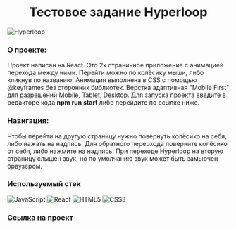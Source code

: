 <h1 align="center">Тестовое задание Hyperloop</h1>
<image src="./src/images/image.png" alt="Hyperloop">

### О проекте:

Проект написан на React. Это 2х страничное приложение с анимацией перехода между ними. Перейти можно по колёсику мыши, либо кликнув по названию. Анимация выполнена в CSS с помощью @keyframes без сторонних библиотек. Верстка адаптивная "Mobile First" для разрешений Mobile, Tablet, Desktop. Для запуска проекта введите в редакторе кода **npm run start** либо перейдите по ссылке ниже.

### Навигация:
Чтобы перейти на другую страницу нужно повернуть колёсико на себя, либо нажать на надпись. Для обратного перерхода поверните колёсико от себя, либо нажмите на надпись. При переходе Hyperloop на вторую страницу слышен звук, но по умолчанию звук может быть замьючен браузером.


### Используемый стек
![JavaScript](https://img.shields.io/badge/javascript-%23323330.svg?style=for-the-badge&logo=javascript&logoColor=%23F7DF1E)
![React](https://img.shields.io/badge/react%20-%2320232a.svg?&style=for-the-badge&logo=react&logoColor=%2361DAFB)
![HTML5](https://img.shields.io/badge/html5-%23E34F26.svg?style=for-the-badge&logo=html5&logoColor=white)
![CSS3](https://img.shields.io/badge/css3-%231572B6.svg?style=for-the-badge&logo=css3&logoColor=white)

### [Ссылка на проект](https://bjuice1984.github.io/hyper-loop/)
